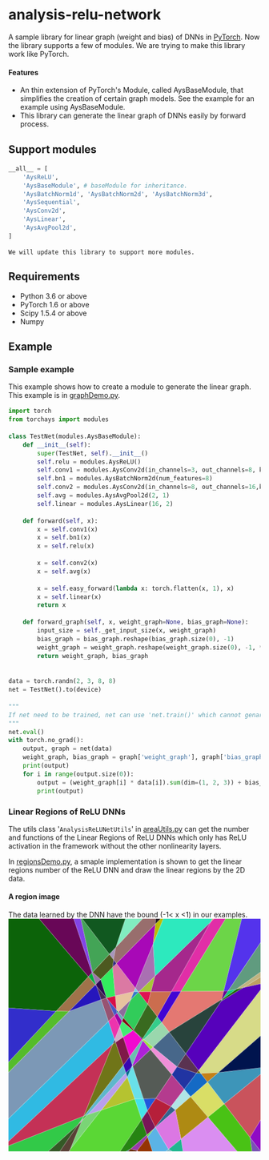 # analysis-relu-network

A sample library for linear graph (weight and bias) of DNNs in [PyTorch](https://pytorch.org/). Now the library supports a few of modules. We are trying to make this library work like PyTorch.

#### Features
  - An thin extension of PyTorch's Module, called AysBaseModule, that simplifies the creation of certain graph models. See the example for an example using AysBaseModule.
  - This library can generate the linear graph of DNNs easily by forward process.


## Support modules

```python
__all__ = [
    'AysReLU',
    'AysBaseModule', # baseModule for inheritance.
    'AysBatchNorm1d', 'AysBatchNorm2d', 'AysBatchNorm3d',
    'AysSequential',
    'AysConv2d',
    'AysLinear',
    'AysAvgPool2d',
]
```
`We will update this library to support more modules.`

## Requirements
 - Python 3.6 or above
 - PyTorch 1.6 or above
 - Scipy 1.5.4 or above
 - Numpy 

## Example

### Sample example
This example shows how to create a module to generate the linear graph. This example is in [graphDemo.py](../examples/graphDemo.py).
```python
import torch
from torchays import modules

class TestNet(modules.AysBaseModule):
    def __init__(self):
        super(TestNet, self).__init__()
        self.relu = modules.AysReLU()
        self.conv1 = modules.AysConv2d(in_channels=3, out_channels=8, kernel_size=3, stride=2, padding=1)
        self.bn1 = modules.AysBatchNorm2d(num_features=8)
        self.conv2 = modules.AysConv2d(in_channels=8, out_channels=16,kernel_size=3, stride=2, padding=1)
        self.avg = modules.AysAvgPool2d(2, 1)
        self.linear = modules.AysLinear(16, 2)

    def forward(self, x):
        x = self.conv1(x)
        x = self.bn1(x)
        x = self.relu(x)

        x = self.conv2(x)
        x = self.avg(x)

        x = self.easy_forward(lambda x: torch.flatten(x, 1), x)
        x = self.linear(x)
        return x

    def forward_graph(self, x, weight_graph=None, bias_graph=None):
        input_size = self._get_input_size(x, weight_graph)
        bias_graph = bias_graph.reshape(bias_graph.size(0), -1)
        weight_graph = weight_graph.reshape(weight_graph.size(0), -1, *input_size)
        return weight_graph, bias_graph


data = torch.randn(2, 3, 8, 8)
net = TestNet().to(device)

""" 
If net need to be trained, net can use 'net.train()' which cannot genarate the graph. 'net.val()' use to validation or test net without graph. 'net.eval()' will genarate the graph, and the output of the network is a tuple with result of network and a dict about network graph with 'weight_graph' and 'bias_graph'.
"""
net.eval()
with torch.no_grad():
    output, graph = net(data)
    weight_graph, bias_graph = graph['weight_graph'], graph['bias_graph']
    print(output)
    for i in range(output.size(0)):
        output = (weight_graph[i] * data[i]).sum(dim=(1, 2, 3)) + bias_graph[i]
        print(output)
```

### Linear Regions of ReLU DNNs

The utils class '`AnalysisReLUNetUtils`' in [areaUtils.py](../torchays/utils/areaUtils.py) can get the number and functions of the Linear Regions of ReLU DNNs which only has ReLU activation in the framework without the other nonlinearity layers.

In [regionsDemo.py](../examples/regionsDemo.py), a smaple implementation is shown to get the linear regions number of the ReLU DNN and draw the linear regions by the 2D data.

#### A region image
The data learned by the DNN have the bound (-1< x <1) in our examples.
![regions](images/regions.png)